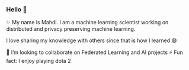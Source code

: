 ### Hello 👋

✨ My name is Mahdi. I am a machine learning scientist working on distributed and privacy preserving machine learning.

I love sharing my knowledge with others since that is how I learned 😄

👯 I’m looking to collaborate on Federated Learning and AI projects
⚡ Fun fact: I enjoy playing dota 2 

<!--
**mahdibeit/mahdibeit** is a ✨ _special_ ✨ repository because its `README.md` (this file) appears on your GitHub profile.

Here are some ideas to get you started:

- 🔭 I’m currently working on ...
- 🌱 I’m currently learning ...
- 👯 I’m looking to collaborate on ...
- 🤔 I’m looking for help with ...
- 💬 Ask me about ...
- 📫 How to reach me: ...
- 😄 Pronouns: ...
- ⚡ Fun fact: ...
-->

